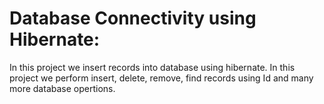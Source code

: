 # Database Connectivity using Hibernate:
In this project we insert records into database using hibernate. 
In this project we perform insert, delete, remove, find records using Id and many more database opertions.
